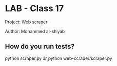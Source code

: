 # LAB - Class 17

Project: Web scraper

Author: Mohammed al-shiyab


## How do you run tests?
python scraper.py
or
python web-ccraper/scraper.py